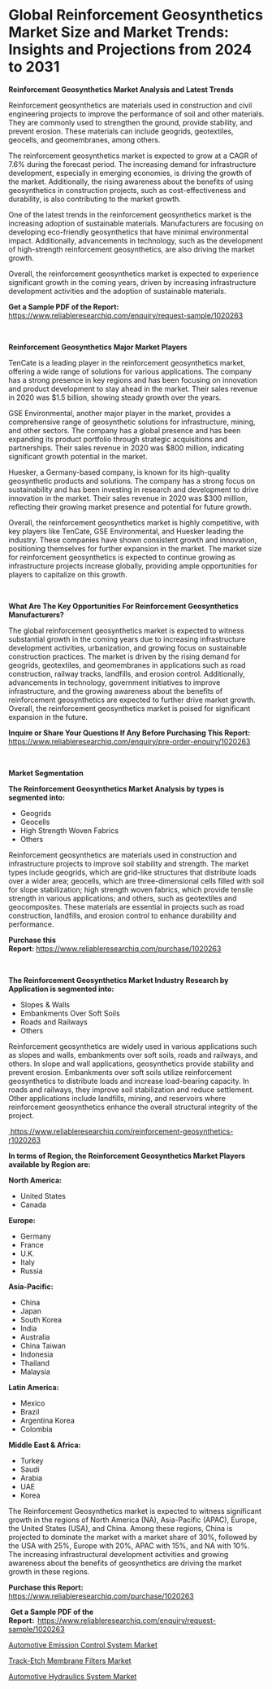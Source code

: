 <p><h1>Global Reinforcement Geosynthetics Market Size and Market Trends: Insights and Projections from 2024 to 2031</h1></p><p><strong>Reinforcement Geosynthetics Market Analysis and Latest Trends</strong></p>
<p><p>Reinforcement geosynthetics are materials used in construction and civil engineering projects to improve the performance of soil and other materials. They are commonly used to strengthen the ground, provide stability, and prevent erosion. These materials can include geogrids, geotextiles, geocells, and geomembranes, among others.</p><p>The reinforcement geosynthetics market is expected to grow at a CAGR of 7.6% during the forecast period. The increasing demand for infrastructure development, especially in emerging economies, is driving the growth of the market. Additionally, the rising awareness about the benefits of using geosynthetics in construction projects, such as cost-effectiveness and durability, is also contributing to the market growth.</p><p>One of the latest trends in the reinforcement geosynthetics market is the increasing adoption of sustainable materials. Manufacturers are focusing on developing eco-friendly geosynthetics that have minimal environmental impact. Additionally, advancements in technology, such as the development of high-strength reinforcement geosynthetics, are also driving the market growth.</p><p>Overall, the reinforcement geosynthetics market is expected to experience significant growth in the coming years, driven by increasing infrastructure development activities and the adoption of sustainable materials.</p></p>
<p><strong>Get a Sample PDF of the Report:&nbsp;</strong> <a href="https://www.reliableresearchiq.com/enquiry/request-sample/1020263">https://www.reliableresearchiq.com/enquiry/request-sample/1020263</a></p>
<p>&nbsp;</p>
<p><strong>Reinforcement Geosynthetics Major Market Players</strong></p>
<p><p>TenCate is a leading player in the reinforcement geosynthetics market, offering a wide range of solutions for various applications. The company has a strong presence in key regions and has been focusing on innovation and product development to stay ahead in the market. Their sales revenue in 2020 was $1.5 billion, showing steady growth over the years.</p><p>GSE Environmental, another major player in the market, provides a comprehensive range of geosynthetic solutions for infrastructure, mining, and other sectors. The company has a global presence and has been expanding its product portfolio through strategic acquisitions and partnerships. Their sales revenue in 2020 was $800 million, indicating significant growth potential in the market.</p><p>Huesker, a Germany-based company, is known for its high-quality geosynthetic products and solutions. The company has a strong focus on sustainability and has been investing in research and development to drive innovation in the market. Their sales revenue in 2020 was $300 million, reflecting their growing market presence and potential for future growth.</p><p>Overall, the reinforcement geosynthetics market is highly competitive, with key players like TenCate, GSE Environmental, and Huesker leading the industry. These companies have shown consistent growth and innovation, positioning themselves for further expansion in the market. The market size for reinforcement geosynthetics is expected to continue growing as infrastructure projects increase globally, providing ample opportunities for players to capitalize on this growth.</p></p>
<p>&nbsp;</p>
<p><strong>What Are The Key Opportunities For Reinforcement Geosynthetics Manufacturers?</strong></p>
<p><p>The global reinforcement geosynthetics market is expected to witness substantial growth in the coming years due to increasing infrastructure development activities, urbanization, and growing focus on sustainable construction practices. The market is driven by the rising demand for geogrids, geotextiles, and geomembranes in applications such as road construction, railway tracks, landfills, and erosion control. Additionally, advancements in technology, government initiatives to improve infrastructure, and the growing awareness about the benefits of reinforcement geosynthetics are expected to further drive market growth. Overall, the reinforcement geosynthetics market is poised for significant expansion in the future.</p></p>
<p><strong>Inquire or Share Your Questions If Any Before Purchasing This Report:</strong> <a href="https://www.reliableresearchiq.com/enquiry/pre-order-enquiry/1020263">https://www.reliableresearchiq.com/enquiry/pre-order-enquiry/1020263</a></p>
<p>&nbsp;</p>
<p><strong>Market Segmentation</strong></p>
<p><strong>The Reinforcement Geosynthetics Market Analysis by types is segmented into:</strong></p>
<p><ul><li>Geogrids</li><li>Geocells</li><li>High Strength Woven Fabrics</li><li>Others</li></ul></p>
<p><p>Reinforcement geosynthetics are materials used in construction and infrastructure projects to improve soil stability and strength. The market types include geogrids, which are grid-like structures that distribute loads over a wider area; geocells, which are three-dimensional cells filled with soil for slope stabilization; high strength woven fabrics, which provide tensile strength in various applications; and others, such as geotextiles and geocomposites. These materials are essential in projects such as road construction, landfills, and erosion control to enhance durability and performance.</p></p>
<p><strong>Purchase this Report:&nbsp;</strong><a href="https://www.reliableresearchiq.com/purchase/1020263">https://www.reliableresearchiq.com/purchase/1020263</a></p>
<p>&nbsp;</p>
<p><strong>The Reinforcement Geosynthetics Market Industry Research by Application is segmented into:</strong></p>
<p><ul><li>Slopes & Walls</li><li>Embankments Over Soft Soils</li><li>Roads and Railways</li><li>Others</li></ul></p>
<p><p>Reinforcement geosynthetics are widely used in various applications such as slopes and walls, embankments over soft soils, roads and railways, and others. In slope and wall applications, geosynthetics provide stability and prevent erosion. Embankments over soft soils utilize reinforcement geosynthetics to distribute loads and increase load-bearing capacity. In roads and railways, they improve soil stabilization and reduce settlement. Other applications include landfills, mining, and reservoirs where reinforcement geosynthetics enhance the overall structural integrity of the project.</p></p>
<p><a href="https://www.reliableresearchiq.com/reinforcement-geosynthetics-r1020263">&nbsp;https://www.reliableresearchiq.com/reinforcement-geosynthetics-r1020263</a></p>
<p><strong>In terms of Region, the Reinforcement Geosynthetics Market Players available by Region are:</strong></p>
<p>
    <p> <strong> North America: </strong>
        <ul>
            <li>United States</li>
            <li>Canada</li>
        </ul>
        </p> 
    <p> <strong> Europe: </strong>
        <ul>
            <li>Germany</li>
            <li>France</li>
            <li>U.K.</li>
            <li>Italy</li>
            <li>Russia</li>
        </ul>
        </p> 
    <p> <strong> Asia-Pacific: </strong>
        <ul>
            <li>China</li>
            <li>Japan</li>
            <li>South Korea</li>
            <li>India</li>
            <li>Australia</li>
            <li>China Taiwan</li>
            <li>Indonesia</li>
            <li>Thailand</li>
            <li>Malaysia</li>
        </ul>
        </p> 
    <p> <strong> Latin America: </strong>
        <ul>
            <li>Mexico</li>
            <li>Brazil</li>
            <li>Argentina Korea</li>
            <li>Colombia</li>
        </ul>
        </p> 
    <p> <strong> Middle East & Africa: </strong>
        <ul>
            <li>Turkey</li>
            <li>Saudi</li>
            <li>Arabia</li>
            <li>UAE</li>
            <li>Korea</li>
        </ul>
    </p>
    </p>
<p><p>The Reinforcement Geosynthetics market is expected to witness significant growth in the regions of North America (NA), Asia-Pacific (APAC), Europe, the United States (USA), and China. Among these regions, China is projected to dominate the market with a market share of 30%, followed by the USA with 25%, Europe with 20%, APAC with 15%, and NA with 10%. The increasing infrastructural development activities and growing awareness about the benefits of geosynthetics are driving the market growth in these regions.</p></p>
<p><strong>Purchase this Report: </strong><a href="https://www.reliableresearchiq.com/purchase/1020263">https://www.reliableresearchiq.com/purchase/1020263</a></p>
<p>&nbsp;<strong>Get a Sample PDF of the Report:&nbsp;&nbsp;</strong><a href="https://www.reliableresearchiq.com/enquiry/request-sample/1020263">https://www.reliableresearchiq.com/enquiry/request-sample/1020263</a></p>
<p><strong></strong></p>
<p><p><a href="https://medium.com/@chloeconn57/automotive-emission-control-system-market-size-growth-trends-statistics-forecasts-2024-1254e10ece66">Automotive Emission Control System Market</a></p><p><a href="https://github.com/derrinmiltonellis35gcl/Market-Research-Report-List-3/blob/main/track-etch-membrane-filters-market.md">Track-Etch Membrane Filters Market</a></p><p><a href="https://medium.com/@jayrussel94/automotive-hydraulics-system-market-trends-focusing-on-automotive-hydraulics-system-market-insight-e4dfd2d644e3">Automotive Hydraulics System Market</a></p></p>